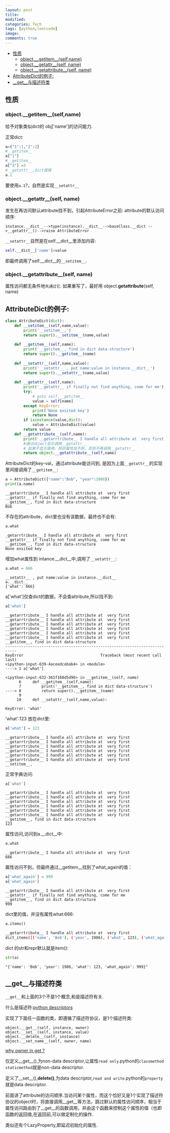 ```yaml
---
layout: post
title:
modified:
categories: Tech
tags: [python,leetcode]
image:
comments: true
---
```


<!-- TOC -->

- [性质](#性质)
    - [object.\_\_getitem\_\_(self,name)](#object\_\_getitem\_\_selfname)
    - [object.\_\_getattr\_\_(self, name)](#object\_\_getattr\_\_self-name)
    - [object.\_\_getattribute\_\_(self, name)](#object\_\_getattribute\_\_self-name)
- [AttributeDict的例子:](#attributedict的例子)
- [\_\_get\_\_与描述符类](#\_\_get\_\_与描述符类)

<!-- /TOC -->

## 性质


### object.\_\_getitem\_\_(self,name)

给予对象类似dict的 obj['name']的访问能力.

正常dict:
```py
a={"1":1,"2":2}
#__getitem__
a["1"]
#__getitem__
a["3"] =3 
#__getattr__,dict报错
a.1
```
要使用`a.1`?，自然是实现`__setattr__`

### object.\_\_getattr\_\_(self, name)
发生在再访问默认attribute找不到，引起AttributeError之前:
attribute的默认访问顺序:
```
instance.__dict__-->type(instance).__dict__-->baseClass.__dict -->__getattr__()-->raise AttributeError
```
`__setattr__`自然是在self.__dict__里添加内容:
```py
self.__dict__['name']=value
```
即最终调用了self.__dict__的`__setitem__`.

### object.\_\_getattribute\_\_(self, name)
属性访问都无条件地`先通过它`. 如果重写了，最好用 object.__getattribute__(self, name)


## AttributeDict的例子:

```py
class AttributeDict(dict):
    def __setitem__(self,name,value):
        print('__setitem__,')
        return super().__setitem__(name,value)
    
    def __getitem__(self,name):
        print('__getitem__, find in dict data-structure')
        return super().__getitem__(name)
    
    def __setattr__(self,name,value):
        print('__setattr__ , put name:value in instance.__dict__')
        return super().__setattr__(name,value)
        
    def __getattr__(self,name):
        print('__getattr__ if finally not find anything, come for me')
        try:
            # goto self.__getitem__
            value = self[name]
        except KeyError:
            print('None exsited key')
            return None
        if isinstance(value,dict):
            value = AttributeDict(value)
        return value
    def __getattribute__(self,name):
        print('__getarrtribute__ I handle all attribute at  very first')
        #通过object显示调用__getattr__
        # 如果不显示使用，除非属性找不到，否则不再调用__getattr__
        return object.__getattribute__(self,name)
```

AttributeDict的key-val，通过attribute能访问到, 是因为上面`__getattr__`的实现里间接调用了`__getitem__`:
```py
a = AttributeDict({"name":"Bob", "year":1986})
print(a.name)
```
```
__getarrtribute__ I handle all attribute at  very first
__getattr__ if finally not find anything, come for me
__getitem__, find in dict data-structure
Bob
```

不存在的attribute，dict里也没有该数据，最终也不会有:

```py
a.what
```
```
_getarrtribute__ I handle all attribute at  very first
__getattr__ if finally not find anything, come for me
__getitem__, find in dict data-structure
None exsited key
```
增加what属性到 intance.__dict__中,调用了`__setattr__`:

```py
a.what = 666
```
```
__setattr__ , put name:value in instance.__dict__
a.__dict__
{'what': 666}
```
a['what']仅查dict的数据，不会查attribute,所以找不到:
```py
a['what']
```
```
__getarrtribute__ I handle all attribute at  very first
__getarrtribute__ I handle all attribute at  very first
__getarrtribute__ I handle all attribute at  very first
__getarrtribute__ I handle all attribute at  very first
__getarrtribute__ I handle all attribute at  very first
__getarrtribute__ I handle all attribute at  very first
__getitem__, find in dict data-structure
---------------------------------------------------------------------------
KeyError                                  Traceback (most recent call last)
<ipython-input-639-4aceedcebab4> in <module>
----> 1 a['what']

<ipython-input-632-361f168d5d96> in __getitem__(self, name)
      6     def __getitem__(self,name):
      7         print('__getitem__, find in dict data-structure')
----> 8         return super().__getitem__(name)
      9 
     10     def __setattr__(self,name,value):

KeyError: 'what'

```

'what':123 放在dict里:
```py
a['what'] = 123
```
```
__getarrtribute__ I handle all attribute at  very first
__getarrtribute__ I handle all attribute at  very first
__getarrtribute__ I handle all attribute at  very first
__getarrtribute__ I handle all attribute at  very first
__getarrtribute__ I handle all attribute at  very first
__getarrtribute__ I handle all attribute at  very first
__setitem__,
```
正常字典访问:
```py
a['what']
```
```
__getarrtribute__ I handle all attribute at  very first
__getarrtribute__ I handle all attribute at  very first
__getarrtribute__ I handle all attribute at  very first
__getarrtribute__ I handle all attribute at  very first
__getarrtribute__ I handle all attribute at  very first
__getarrtribute__ I handle all attribute at  very first
__getitem__, find in dict data-structure
123
```
属性访问,访问到a.__dict__中:
```py
a.what
```
```
__getarrtribute__ I handle all attribute at  very first
666
```

属性访问不到，但最终通过__getitem__找到了what_again的值：
```py
a['what_again'] = 999
a['what_again'] 
```
```
__getarrtribute__ I handle all attribute at  very first
__getattr__ if finally not find anything, come for me
__getitem__, find in dict data-structure
999
```
dict里的值，并没有属性what:666:
```py
a.items()
```
```sh
__getarrtribute__ I handle all attribute at  very first
dict_items([('name', 'Bob'), ('year', 1986), ('what', 123), ('what_again', 999)])
```

dict 的str和repr默认就是item():
```py
str(a)
```
```
"{'name': 'Bob', 'year': 1986, 'what': 123, 'what_again': 999}"
```

## \_\_get\_\_与描述符类

`__get__`和上面的3个不是1个概念,和是描述符有关.

什么是描述符:[python descriptors](http://martyalchin.com/2007/nov/23/python-descriptors-part-1-of-2/)

实现了下面任一函数的类，即遵循了描述符协议，是1个描述符类:
```
object.__get__(self, instance, owner)
object.__set__(self, instance, value)
object.__delete__(self, instance)
object.__set_name__(self, owner, name)
```
[why owner in get ?](https://stackoverflow.com/questions/3798835/understanding-get-and-set-and-python-descriptors)

仅定义__get__(),为non-data descriptor,让属性`read only`.python的`classmethod staticmethod`就是non-data descriptor.

定义了__set__(),__delete()__,为data descriptor,`read and write`.python的`property`就是data descriptor.

前面讲了attribute的访问顺序.当访问某个属性，而这个恰好又是1个实现了描述符协议的object时，将直接调用__get__等方法，跳过默认的属性访问顺序，相当于属性访问路由到了__get__的函数调用，并由这个函数来控制这个属性的值（也即函数的返回值,在返回前,可以做定制化的操作.

类似还有个LazyProperty,即延迟初始化的属性.
